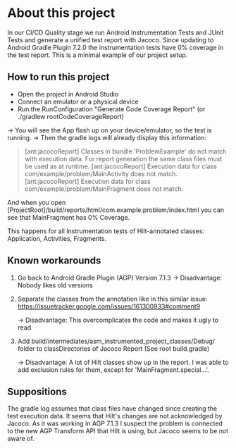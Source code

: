 # About this project

In our CI/CD Quality stage we run Android Instrumentation Tests and JUnit Tests and generate a
unified test report with Jacoco. Since updating to Android Gradle Plugin 7.2.0 the instrumentation
tests have 0% coverage in the test report. This is a minimal example of our project setup.

## How to run this project

- Open the project in Android Studio
- Connect an emulator or a physical device
- Run the RunConfiguration "Generate Code Coverage Report" (or ./gradlew rootCodeCoverageReport)

-> You will see the App flash up on your device/emulator, so the test is running. -> Then the gradle
logs will already display this information:

> [ant:jacocoReport] Classes in bundle 'ProblemExample' do not match with execution data. For report generation the same class files must be used as at runtime.
> [ant:jacocoReport] Execution data for class com/example/problem/MainActivity does not match.
> [ant:jacocoReport] Execution data for class com/example/problem/MainFragment does not match.

And when you open [ProjectRoot]/build/reports/html/com.example.problem/index.html you can see that
MainFragment has 0% Coverage.

This happens for all Instrumentation tests of Hilt-annotated classes: Application, Activities,
Fragments.

## Known workarounds

1. Go back to Android Gradle Plugin (AGP) Version 7.1.3
   -> Disadvantage: Nobody likes old versions
 
2. Separate the classes from the annotation like in this similar
   issue: https://issuetracker.google.com/issues/161300933#comment9

   -> Disadvantage: This overcomplicates the code and makes it ugly to read

3. Add build/intermediates/asm_instrumented_project_classes/<Product>Debug/ folder to
   classDirectories of Jacoco Report (See root build.gradle)

   -> Disadvantage: A lot of Hilt classes show up in the report. I was able to add exclusion rules
   for them, except for 'MainFragment.special...'.

## Suppositions

The gradle log assumes that class files have changed since creating the test execution data. It
seems that Hilt's changes are not acknowledged by Jacoco. As it was working in AGP 7.1.3 I suspect
the problem is connected to the new AGP Transform API that Hilt is using, but Jacoco seems to be not
aware of.

